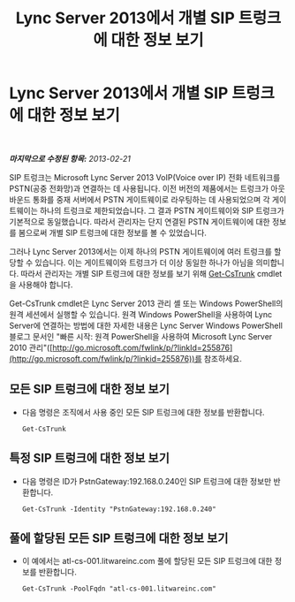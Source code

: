﻿---
title: Lync Server 2013에서 개별 SIP 트렁크에 대한 정보 보기
TOCTitle: Lync Server 2013에서 개별 SIP 트렁크에 대한 정보 보기
ms:assetid: adfacb74-7ea5-4c53-934e-ba7ec59879eb
ms:mtpsurl: https://technet.microsoft.com/ko-kr/library/JJ721847(v=OCS.15)
ms:contentKeyID: 49885924
ms.date: 08/10/2015
mtps_version: v=OCS.15
ms.translationtype: HT
---

# Lync Server 2013에서 개별 SIP 트렁크에 대한 정보 보기

 

_**마지막으로 수정된 항목:** 2013-02-21_

SIP 트렁크는 Microsoft Lync Server 2013 VoIP(Voice over IP) 전화 네트워크를 PSTN(공중 전화망)과 연결하는 데 사용됩니다. 이전 버전의 제품에서는 트렁크가 아웃바운드 통화를 중재 서버에서 PSTN 게이트웨이로 라우팅하는 데 사용되었으며 각 게이트웨이는 하나의 트렁크로 제한되었습니다. 그 결과 PSTN 게이트웨이와 SIP 트렁크가 기본적으로 동일했습니다. 따라서 관리자는 단지 연결된 PSTN 게이트웨이에 대한 정보를 봄으로써 개별 SIP 트렁크에 대한 정보를 볼 수 있었습니다.

그러나 Lync Server 2013에서는 이제 하나의 PSTN 게이트웨이에 여러 트렁크를 할당할 수 있습니다. 이는 게이트웨이와 트렁크가 더 이상 동일한 하나가 아님을 의미합니다. 따라서 관리자는 개별 SIP 트렁크에 대한 정보를 보기 위해 [Get-CsTrunk](https://docs.microsoft.com/en-us/powershell/module/skype/Get-CsTrunk) cmdlet을 사용해야 합니다.

Get-CsTrunk cmdlet은 Lync Server 2013 관리 셸 또는 Windows PowerShell의 원격 세션에서 실행할 수 있습니다. 원격 Windows PowerShell을 사용하여 Lync Server에 연결하는 방법에 대한 자세한 내용은 Lync Server Windows PowerShell 블로그 문서인 "빠른 시작: 원격 PowerShell을 사용하여 Microsoft Lync Server 2010 관리"([http://go.microsoft.com/fwlink/p/?linkId=255876](http://go.microsoft.com/fwlink/p/?linkid=255876))를 참조하세요.

## 모든 SIP 트렁크에 대한 정보 보기

  - 다음 명령은 조직에서 사용 중인 모든 SIP 트렁크에 대한 정보를 반환합니다.
    
        Get-CsTrunk

## 특정 SIP 트렁크에 대한 정보 보기

  - 다음 명령은 ID가 PstnGateway:192.168.0.240인 SIP 트렁크에 대한 정보만 반환합니다.
    
        Get-CsTrunk -Identity "PstnGateway:192.168.0.240"

## 풀에 할당된 모든 SIP 트렁크에 대한 정보 보기

  - 이 예에서는 atl-cs-001.litwareinc.com 풀에 할당된 모든 SIP 트렁크에 대한 정보를 반환합니다.
    
        Get-CsTrunk -PoolFqdn "atl-cs-001.litwareinc.com"

